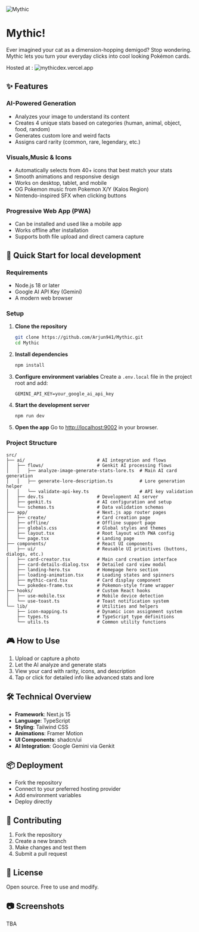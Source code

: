 
![Mythic](https://i.ibb.co/fK8761f/image.png)


# Mythic!

Ever imagined your cat as a dimension-hopping demigod? Stop wondering. Mythic lets you turn your everyday clicks into cool looking Pokémon cards.

Hosted at : ![mythicdex.vercel.app](mythicdex.vercel.app)


## ✨ Features

### AI-Powered Generation

* Analyzes your image to understand its content
* Creates 4 unique stats based on categories (human, animal, object, food, random)
* Generates custom lore and weird facts
* Assigns card rarity (common, rare, legendary, etc.)

### Visuals,Music & Icons

* Automatically selects from 40+ icons that best match your stats
* Smooth animations and responsive design
* Works on desktop, tablet, and mobile
* OG Pokemon music from Pokemon X/Y (Kalos Region)
* Nintendo-inspired SFX when clicking buttons

### Progressive Web App (PWA)

* Can be installed and used like a mobile app
* Works offline after installation
* Supports both file upload and direct camera capture


## 🚀 Quick Start for local development

### Requirements

* Node.js 18 or later
* Google AI API Key (Gemini)
* A modern web browser

### Setup

1. **Clone the repository**

   ```bash
   git clone https://github.com/Arjun941/Mythic.git
   cd Mythic
   ```

2. **Install dependencies**

   ```bash
   npm install
   ```

3. **Configure environment variables**
   Create a `.env.local` file in the project root and add:

   ```env
   GEMINI_API_KEY=your_google_ai_api_key
   ```

4. **Start the development server**

   ```bash
   npm run dev
   ```

5. **Open the app**
   Go to [http://localhost:9002](http://localhost:9002) in your browser.

### Project Structure

```
src/
├── ai/                           # AI integration and flows
│   ├── flows/                    # Genkit AI processing flows
│   │   ├── analyze-image-generate-stats-lore.ts  # Main AI card generation
│   │   ├── generate-lore-description.ts          # Lore generation helper
│   │   └── validate-api-key.ts                   # API key validation
│   ├── dev.ts                    # Development AI server
│   ├── genkit.ts                 # AI configuration and setup
│   └── schemas.ts                # Data validation schemas
├── app/                          # Next.js app router pages
│   ├── create/                   # Card creation page
│   ├── offline/                  # Offline support page
│   ├── globals.css               # Global styles and themes
│   ├── layout.tsx                # Root layout with PWA config
│   └── page.tsx                  # Landing page
├── components/                   # React UI components
│   ├── ui/                       # Reusable UI primitives (buttons, dialogs, etc.)
│   ├── card-creator.tsx          # Main card creation interface
│   ├── card-details-dialog.tsx   # Detailed card view modal
│   ├── landing-hero.tsx          # Homepage hero section
│   ├── loading-animation.tsx     # Loading states and spinners
│   ├── mythic-card.tsx           # Card display component
│   └── pokedex-frame.tsx         # Pokemon-style frame wrapper
├── hooks/                        # Custom React hooks
│   ├── use-mobile.tsx            # Mobile device detection
│   └── use-toast.ts              # Toast notification system
└── lib/                          # Utilities and helpers
    ├── icon-mapping.ts           # Dynamic icon assignment system
    ├── types.ts                  # TypeScript type definitions
    └── utils.ts                  # Common utility functions
```


## 🎮 How to Use

1. Upload or capture a photo
2. Let the AI analyze and generate stats
3. View your card with rarity, icons, and description
4. Tap or click for detailed info like advanced stats and lore



## 🛠️ Technical Overview

* **Framework**: Next.js 15
* **Language**: TypeScript
* **Styling**: Tailwind CSS
* **Animations**: Framer Motion
* **UI Components**: shadcn/ui
* **AI Integration**: Google Gemini via Genkit


## 📦 Deployment

* Fork the repository
* Connect to your preferred hosting provider
* Add environment variables
* Deploy directly

## 🤝 Contributing

1. Fork the repository
2. Create a new branch
3. Make changes and test them
4. Submit a pull request


## 📄 License

Open source. Free to use and modify.

## 📷 Screenshots
TBA
